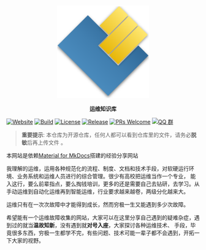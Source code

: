 <p align="center">
  <a href="">
    <img src=".github/assets/logo.svg" width="240" alt="Material for MkDocs">
  </a>
</p>
<p align="center">
  <strong>
    运维知识库
  </strong>
</p>

<p align="">
  <a href="http://wiki.chenshanb3.com"><img 
   src="https://img.shields.io/badge/%E5%AE%98%E6%96%B9%E7%BD%91%E7%AB%99-wiki.chenshanb3.com-brightgreen?logo=Safari" 
   alt="Website" /></a>
  <a href="https://github.com/chenshanb3/markdown/actions"><img
    src="https://github.com/chenshanb3/markdown/workflows/build/badge.svg?branch=main"
    alt="Build"
  /></a>
  <a href="https://github.com/chenshanb3/markdown/blob/main/LICENSE"><img
    src="https://img.shields.io/badge/license-mit-brightgreen.svg?style=flat" 
    alt="License"
  /></a>
  <a href="https://github.com/chenshanb3/markdown/releases"><img 
    src="https://img.shields.io/github/v/release/chenshanb3/markdown" 
    alt="Release"
  /></a>
  <a href="https://github.com/chenshanb3/markdown/pulls"><img 
    src="https://img.shields.io/badge/PRs-welcome-brightgreen.svg" 
    alt="PRs Welcome"
  /></a>
  <a href="https://github.com/chenshanb3/markdown"><img 
   src="https://img.shields.io/badge/QQ%20%E7%BE%A4-xxxxxxxxxx-blue?logo=Tencent%20QQ" 
   alt="QQ 群" /></a>
</p>

> **重要提示**:  本仓库为开源仓库，任何人都可以看到仓库里的文件，请务必**脱敏**后再上传文件 。

本网站是依赖[Material for MkDocs](https://github.com/squidfunk/mkdocs-material)搭建的经验分享网站

我理解的运维，运用各种规范化的流程、制度、文档和技术手段，对软硬运行环境、业务系统和运维人员进行的综合管理。很少有高校把运维当作一个专业，
能入这行，要么前辈指点，要么掏钱培训，更多的还是需要自己去钻研，去学习。从手动运维到自动化运维再到智能运维，行业要求越来越卷，两级分化越来大。

运维只有在一次次故障中才能得到成长，然而穷极一生又能遇到多少次故障。

希望能有一个运维故障收集的网站，大家可以在这里分享自己遇到的疑难杂症，遇到过的就当**温故知新**，没有遇到就**对号入座**，大家探讨各种运维技术、
手段，毕竟很多东西，穷极一生都学不完，有些问题、技术可能一辈子都不会遇到，开拓一下大家的视野。